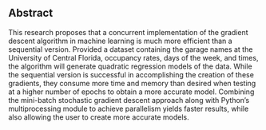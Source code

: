 ## Abstract

This research proposes that a concurrent implementation of the gradient descent algorithm in machine learning is much more efficient than a sequential version. Provided a dataset containing the garage names at the University of Central Florida, occupancy rates, days of the week, and times, the algorithm will generate quadratic regression models of the data. While the sequential version is successful in accomplishing the creation of these gradients, they consume more time and memory than desired when testing at a higher number of epochs to obtain a more accurate model. Combining the mini-batch stochastic gradient descent approach along with Python’s multiprocessing module to achieve parallelism yields faster results, while also allowing the user to create more accurate models.
